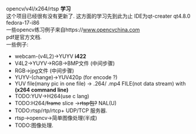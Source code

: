 opencv/v4l/x264/rtsp **学习**  
这个项目已经很有没有更新了.
这方面的学习先到此为止
IDE为qt-creater qt4.8.0 fedora-17-i86  
一些opencv练习例子来自https://www.opencvchina.com  
pdf是官方文档.  
一些例子:
* webcam-(v4L2)->YUYV **i422**
* V4L2->YUYV->RGB->BMP文件 (中间步骤)
* RGB->jpg文件 (中间步骤)
* YUYV-(change)->YUV420p (for encode ?)
* YUV file(many pic in one file) -> .264/ .mp4 FILE(not data stream) with **(x264 command line)**
* TODO:YUV->H264(use c lang)
* TODO:H264/<del>frame</del> slice -><del>rtsp包?</del> NAL(U)
* TODO:rtsp/rtp/rtcp+ UDP/TCP 服务器.
* rtsp->opencv->简单图像处理(半成)
* TODO:图像处理.

